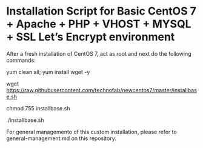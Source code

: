 # Installation Script for Basic CentOS 7 + Apache + PHP + VHOST + MYSQL + SSL Let’s Encrypt environment

After a fresh installation of CentOS 7, act as root and next do the following commands:

yum clean all; yum install wget -y

wget https://raw.githubusercontent.com/technofab/newcentos7/master/installbase.sh 

chmod 755 installbase.sh

./installbase.sh

For general managemento of this custom installation, please refer to general-management.md on this repository.
